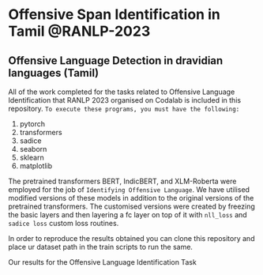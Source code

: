 # Offensive Span Identification in Tamil @RANLP-2023

## Offensive Language Detection in dravidian languages (Tamil)
All of the work completed for the tasks related to Offensive Language Identification that RANLP 2023 organised on Codalab is included in this repository.
`To execute these programs, you must have the following:`
1. pytorch
2. transformers
3. sadice
4. seaborn
5. sklearn
6. matplotlib

The pretrained transformers BERT, IndicBERT, and XLM-Roberta were employed for the job of ``Identifying Offensive Language``. We have utilised modified versions of these models in addition to the original versions of the pretrained transformers.
The customised versions were created by freezing the basic layers and then layering a fc layer on top of it with `nll_loss` and `sadice loss` custom loss routines.


In order to reproduce the results obtained you can clone this repository and place ur dataset path in the  train scripts to run the same.

Our results for the Offensive Language Identification Task
